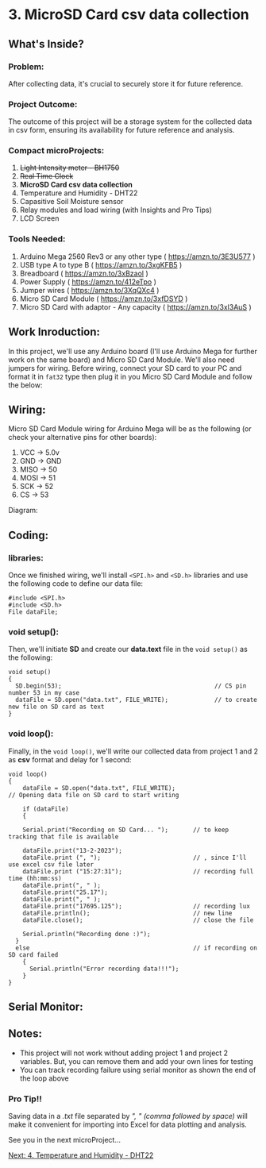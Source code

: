 # 3. MicroSD Card csv data collection

## What's Inside?
### Problem: 
After collecting data, it's crucial to securely store it for future reference.

### Project Outcome: 
The outcome of this project will be a storage system for the collected data in csv form, ensuring its availability for future reference and analysis.

### Compact microProjects: 
1. ~~Light Intensity meter - BH1750~~
2. ~~Real Time Clock~~
3. **MicroSD Card csv data collection**
4. Temperature and Humidity - DHT22
5. Capasitive Soil Moisture sensor
6. Relay modules and load wiring (with Insights and Pro Tips)
7. LCD Screen

### Tools Needed:
1.   Arduino Mega 2560 Rev3 or any other type ( https://amzn.to/3E3U577 )
2.   USB type A to type B ( https://amzn.to/3xgKFB5 )
3.   Breadboard ( https://amzn.to/3xBzaol )
4.   Power Supply ( https://amzn.to/412eTpo )
5.   Jumper wires ( https://amzn.to/3XqQXc4 )
6.   Micro SD Card Module ( https://amzn.to/3xfDSYD )
7.   Micro SD Card with adaptor - Any capacity ( https://amzn.to/3xl3AuS )


## Work Inroduction:
In this project, we'll use any Arduino board (I'll use Arduino Mega for further work on the same board) and Micro SD Card Module. We'll also need jumpers for wiring. 
Before wiring, connect your SD card to your PC and format it in ```fat32``` type then plug it in you Micro SD Card Module and follow the below: 


## Wiring:
Micro SD Card Module wiring for Arduino Mega will be as the following (or check your alternative pins for other boards): 
1. VCC  -> 5.0v
2. GND  -> GND
3. MISO -> 50
4. MOSI -> 51
5. SCK  -> 52
6. CS   -> 53

Diagram:

## Coding: 
### libraries:
Once we finished wiring, we'll install ```<SPI.h>``` and ```<SD.h>``` libraries and use the following code to define our data file: 
```
#include <SPI.h>
#include <SD.h>
File dataFile;
```
### void setup():
Then, we'll initiate **SD** and create our **data.text** file in the ```void setup()``` as the following: 
```
void setup()
{
  SD.begin(53);                                           // CS pin number 53 in my case
  dataFile = SD.open("data.txt", FILE_WRITE);             // to create new file on SD card as text
}
```
### void loop():
Finally, in the ```void loop()```, we'll write our collected data from project 1 and 2 as **csv** format and delay for 1 second: 
```
void loop() 
{  
    dataFile = SD.open("data.txt", FILE_WRITE);                         // Opening data file on SD card to start writing
   
    if (dataFile) 
    {
    
    Serial.print("Recording on SD Card... ");       // to keep tracking that file is available 
    
    dataFile.print("13-2-2023"); 
    dataFile.print (", ");                          // , since I'll use excel csv file later
    dataFile.print ("15:27:31");                    // recording full time (hh:mm:ss)
    dataFile.print(", " );
    dataFile.print("25.17");
    dataFile.print(", " );
    dataFile.print("17695.125");                    // recording lux
    dataFile.println();                             // new line
    dataFile.close();                               // close the file

    Serial.println("Recording done :)");
  }
  else                                              // if recording on SD card failed
    {
      Serial.println("Error recording data!!!");
    }
}
```

## Serial Monitor: 





## Notes:
- This project will not work without adding project 1 and project 2 variables. But, you can remove them and add your own lines for testing
- You can track recording failure using serial monitor as shown the end of the loop above 


### Pro Tip!!
Saving data in a *.txt* file separated by *", " (comma followed by space)* will make it convenient for importing into Excel for data plotting and analysis.



See you in the next microProject...

[Next: 4. Temperature and Humidity - DHT22](https://github.com/MustafaHelwa/hArduino/tree/main/Indoor_Home_Seedling_System/04_TempHumidity)



